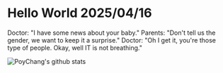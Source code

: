 # Hello World 2025/04/16

Doctor: "I have some news about your baby."
Parents: "Don't tell us the gender, we want to keep it a surprise."
Doctor: "Oh I get it, you're those type of people. Okay, well IT is not breathing."

![PoyChang's github stats](https://github-readme-stats.vercel.app/api?username=poychang&show_icons=true&theme=dracula)
